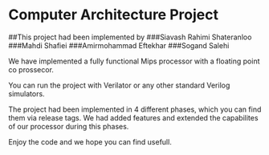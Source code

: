 
# Computer Architecture Project
 ##This project had been implemented by 
 ###Siavash Rahimi Shateranloo
 ###Mahdi Shafiei
 ###Amirmohammad Eftekhar 
 ###Sogand Salehi
 
 We have implemented a fully functional Mips processor with a floating point co prossecor. 
 
 You can run the project with Verilator or any other standard Verilog simulators.
 
 The project had been implemented in 4 different phases, which you can find them via release tags.
 We had added features and extended the capabilites of our processor during this phases. 
 
 
 
 Enjoy the code and we hope you can find usefull.
